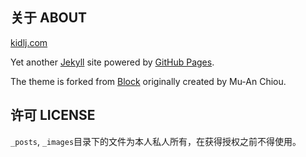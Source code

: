 关于 ABOUT
----------

[kidlj.com][1]

Yet another [Jekyll][2] site powered by [GitHub Pages][3].

The theme is forked from [Block][4] originally created by Mu-An Chiou.

许可 LICENSE
------------

`_posts`, `_images`目录下的文件为本人私人所有，在获得授权之前不得使用。



[1]: http://kidlj.com
[2]: http://jekyllrb.com
[3]: http://pages.github.com
[4]: https://github.com/muan/muan.github.com/releases/tag/v2.1.1-block

